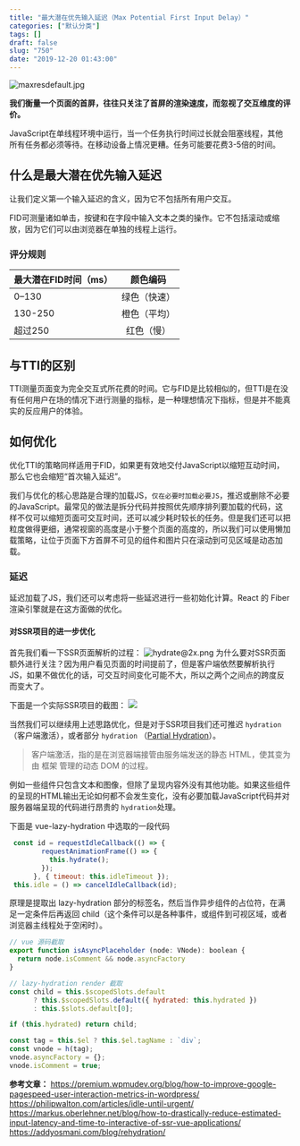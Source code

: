 ```yaml
---
title: "最大潜在优先输入延迟（Max Potential First Input Delay）"
categories: ["默认分类"]
tags: []
draft: false
slug: "750"
date: "2019-12-20 01:43:00"
---
```


<img src="https://img.zhangchen915.com/2019/12/204489382.jpg" alt="maxresdefault.jpg" />

**我们衡量一个页面的首屏，往往只关注了首屏的渲染速度，而忽视了交互维度的评价。**

JavaScript在单线程环境中运行，当一个任务执行时间过长就会阻塞线程，其他所有任务都必须等待。在移动设备上情况更糟。任务可能要花费3-5倍的时间。

## 什么是最大潜在优先输入延迟
让我们定义第一个输入延迟的含义，因为它不包括所有用户交互。

FID可测量诸如单击，按键和在字段中输入文本之类的操作。它不包括滚动或缩放，因为它们可以由浏览器在单独的线程上运行。

### 评分规则

| 最大潜在FID时间（ms）   | 颜色编码|
|----------|:-------------:|
|0–130|  绿色（快速）
|130-250|    橙色（平均）
|超过250| 红色（慢）

## 与TTI的区别
TTI测量页面变为完全交互式所花费的时间。它与FID是比较相似的，但TTI是在没有任何用户在场的情况下进行测量的指标，是一种理想情况下指标，但是并不能真实的反应用户的体验。

## 如何优化
优化TTI的策略同样适用于FID，如果更有效地交付JavaScript以缩短互动时间，那么它也会缩短“首次输入延迟”。

我们与优化的核心思路是合理的加载JS，`仅在必要时加载必要JS`，推迟或删除不必要的JavaScript。最常见的做法是拆分代码并按照优先顺序排列要加载的代码，这样不仅可以缩短页面可交互时间，还可以减少耗时较长的任务。但是我们还可以把粒度做得更细，通常视窗的高度是小于整个页面的高度的，所以我们可以使用懒加载策略，让位于页面下方首屏不可见的组件和图片只在滚动到可见区域是动态加载。

### 延迟
延迟加载了JS，我们还可以考虑将一些延迟进行一些初始化计算。React 的 Fiber 渲染引擎就是在这方面做的优化。

#### 对SSR项目的进一步优化

首先我们看一下SSR页面解析的过程：
<img src="https://img.zhangchen915.com/2019/12/406174717.png" alt="hydrate@2x.png" />
为什么要对SSR页面额外进行关注？因为用户看见页面的时间提前了，但是客户端依然要解析执行JS，如果不做优化的话，可交互时间变化可能不大，所以之两个之间点的跨度反而变大了。

下面是一个实际SSR项目的截图：
<img src="https://img.zhangchen915.com/2019/12/402169385.jpg" />

当然我们可以继续用上述思路优化，但是对于SSR项目我们还可推迟 `hydration` （客户端激活），或者部分 `hydration` （[Partial Hydration](https://github.com/facebook/react/pull/14717)）。

>客户端激活，指的是在浏览器端接管由服务端发送的静态 HTML，使其变为由 框架 管理的动态 DOM 的过程。

例如一些组件只包含文本和图像，但除了呈现内容外没有其他功能。如果这些组件的呈现的HTML输出无论如何都不会发生变化，没有必要加载JavaScript代码并对服务器端呈现的代码进行昂贵的 `hydration`处理。

下面是 vue-lazy-hydration 中选取的一段代码

```js
 const id = requestIdleCallback(() => {
        requestAnimationFrame(() => {
          this.hydrate();
        });
      }, { timeout: this.idleTimeout });
 this.idle = () => cancelIdleCallback(id);
```

原理是提取出 lazy-hydration 部分的标签名，然后当作异步组件的占位符，在满足一定条件后再返回 child（这个条件可以是各种事件，或组件到可视区域，或者浏览器主线程处于空闲时）。 
```js
// vue 源码截取
export function isAsyncPlaceholder (node: VNode): boolean {
  return node.isComment && node.asyncFactory
}

// lazy-hydration render 截取
const child = this.$scopedSlots.default
      ? this.$scopedSlots.default({ hydrated: this.hydrated })
      : this.$slots.default[0];

if (this.hydrated) return child;

const tag = this.$el ? this.$el.tagName : `div`;
const vnode = h(tag);
vnode.asyncFactory = {};
vnode.isComment = true;
```

**参考文章：**
https://premium.wpmudev.org/blog/how-to-improve-google-pagespeed-user-interaction-metrics-in-wordpress/
https://philipwalton.com/articles/idle-until-urgent/
https://markus.oberlehner.net/blog/how-to-drastically-reduce-estimated-input-latency-and-time-to-interactive-of-ssr-vue-applications/
https://addyosmani.com/blog/rehydration/
